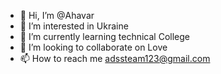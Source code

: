 - 👋 Hi, I’m @Ahavar
- 👀 I’m interested in Ukraine
- 🌱 I’m currently learning technical College
- 💞️ I’m looking to collaborate on Love
- 📫 How to reach me adssteam123@gmail.com

<!---
Ahavar/Ahavar is a ✨ special ✨ repository because its `README.md` (this file) appears on your GitHub profile.
You can click the Preview link to take a look at your changes.
--->
